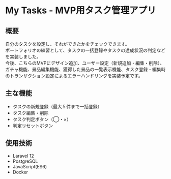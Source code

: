 # My Tasks - MVP用タスク管理アプリ

## 概要
自分のタスクを設定し、それができたかをチェックできます。  
ポートフォリオの練習として、タスクの一括登録やタスクの達成状況の判定などを実装しました。  
今後、こちらのMVPにデザイン追加、ユーザー設定（新規追加・編集・削除）、ガチャ機能、景品編集機能、獲得した景品の一覧表示機能、タスク登録・編集時のトランザクション設定によるエラーハンドリングを実装予定です。

## 主な機能
- タスクの新規登録（最大５件まで一括登録）
- タスク編集・削除
- タスク判定ボタン（◯・×）
- 判定リセットボタン

## 使用技術
- Laravel 12
- PostgreSQL
- JavaScript(ES6)
- Docker

